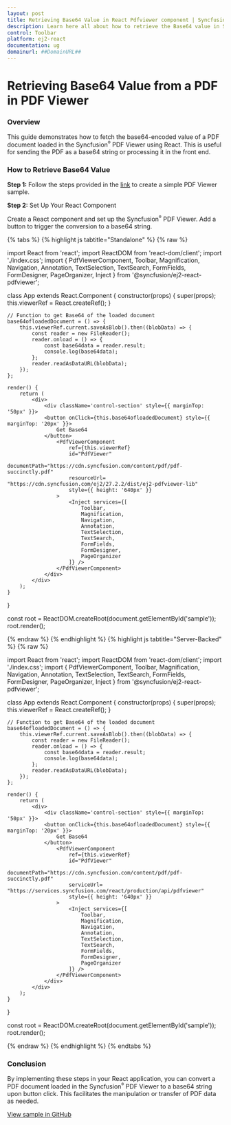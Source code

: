 ```yaml
---
layout: post
title: Retrieving Base64 Value in React Pdfviewer component | Syncfusion
description: Learn here all about how to retrieve the Base64 value in Syncfusion React Pdfviewer component of Syncfusion Essential JS 2 and more.
control: Toolbar
platform: ej2-react
documentation: ug
domainurl: ##DomainURL##
---
```


# Retrieving Base64 Value from a PDF in PDF Viewer

### Overview

This guide demonstrates how to fetch the base64-encoded value of a PDF document loaded in the Syncfusion<sup style="font-size:70%">&reg;</sup> PDF Viewer using React. This is useful for sending the PDF as a base64 string or processing it in the front end.

### How to Retrieve Base64 Value

**Step 1:** Follow the steps provided in the [link](https://ej2.syncfusion.com/react/documentation/pdfviewer/getting-started) to create a simple PDF Viewer sample.


**Step 2:** Set Up Your React Component

Create a React component and set up the Syncfusion<sup style="font-size:70%">&reg;</sup> PDF Viewer. Add a button to trigger the conversion to a base64 string.

{% tabs %}
{% highlight js tabtitle="Standalone" %}
{% raw %} 

import React from 'react';
import ReactDOM from 'react-dom/client';
import './index.css';
import {
    PdfViewerComponent,
    Toolbar,
    Magnification,
    Navigation,
    Annotation,
    TextSelection,
    TextSearch,
    FormFields,
    FormDesigner,
    PageOrganizer,
    Inject
} from '@syncfusion/ej2-react-pdfviewer';

class App extends React.Component {
    constructor(props) {
        super(props);
        this.viewerRef = React.createRef();
    }

    // Function to get Base64 of the loaded document
    base64ofloadedDocument = () => {
        this.viewerRef.current.saveAsBlob().then((blobData) => {
            const reader = new FileReader();
            reader.onload = () => {
                const base64data = reader.result;
                console.log(base64data);
            };
            reader.readAsDataURL(blobData);
        });
    };

    render() {
        return (
            <div>
                <div className='control-section' style={{ marginTop: '50px' }}>
                <button onClick={this.base64ofloadedDocument} style={{ marginTop: '20px' }}>
                    Get Base64
                </button>
                    <PdfViewerComponent
                        ref={this.viewerRef}
                        id="PdfViewer"
                        documentPath="https://cdn.syncfusion.com/content/pdf/pdf-succinctly.pdf"
                        resourceUrl= "https://cdn.syncfusion.com/ej2/27.2.2/dist/ej2-pdfviewer-lib"
                        style={{ height: '640px' }}
                    >
                        <Inject services={[
                            Toolbar,
                            Magnification,
                            Navigation,
                            Annotation,
                            TextSelection,
                            TextSearch,
                            FormFields,
                            FormDesigner,
                            PageOrganizer
                        ]} />
                    </PdfViewerComponent>
                </div>
            </div>
        );
    }
}

const root = ReactDOM.createRoot(document.getElementById('sample'));
root.render(<App />);

{% endraw %}
{% endhighlight %}
{% highlight js tabtitle="Server-Backed" %}
{% raw %} 

import React from 'react';
import ReactDOM from 'react-dom/client';
import './index.css';
import {
    PdfViewerComponent,
    Toolbar,
    Magnification,
    Navigation,
    Annotation,
    TextSelection,
    TextSearch,
    FormFields,
    FormDesigner,
    PageOrganizer,
    Inject
} from '@syncfusion/ej2-react-pdfviewer';

class App extends React.Component {
    constructor(props) {
        super(props);
        this.viewerRef = React.createRef();
    }

    // Function to get Base64 of the loaded document
    base64ofloadedDocument = () => {
        this.viewerRef.current.saveAsBlob().then((blobData) => {
            const reader = new FileReader();
            reader.onload = () => {
                const base64data = reader.result;
                console.log(base64data);
            };
            reader.readAsDataURL(blobData);
        });
    };

    render() {
        return (
            <div>
                <div className='control-section' style={{ marginTop: '50px' }}>
                <button onClick={this.base64ofloadedDocument} style={{ marginTop: '20px' }}>
                    Get Base64
                </button>
                    <PdfViewerComponent
                        ref={this.viewerRef}
                        id="PdfViewer"
                        documentPath="https://cdn.syncfusion.com/content/pdf/pdf-succinctly.pdf"
                        serviceUrl= "https://services.syncfusion.com/react/production/api/pdfviewer"
                        style={{ height: '640px' }}
                    >
                        <Inject services={[
                            Toolbar,
                            Magnification,
                            Navigation,
                            Annotation,
                            TextSelection,
                            TextSearch,
                            FormFields,
                            FormDesigner,
                            PageOrganizer
                        ]} />
                    </PdfViewerComponent>
                </div>
            </div>
        );
    }
}

const root = ReactDOM.createRoot(document.getElementById('sample'));
root.render(<App />);

{% endraw %}
{% endhighlight %}
{% endtabs %}

### Conclusion

By implementing these steps in your React application, you can convert a PDF document loaded in the Syncfusion<sup style="font-size:70%">&reg;</sup> PDF Viewer to a base64 string upon button click. This facilitates the manipulation or transfer of PDF data as needed.

[View sample in GitHub](https://github.com/SyncfusionExamples/react-pdf-viewer-examples/tree/master/How%20to)